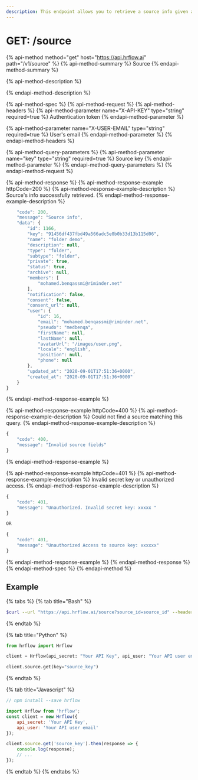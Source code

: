 ```yaml
---
description: This endpoint allows you to retrieve a source info given a key.
---
```


# GET: /source

{% api-method method="get" host="https://api.hrflow.ai" path="/v1/source" %}
{% api-method-summary %}
Source
{% endapi-method-summary %}

{% api-method-description %}

{% endapi-method-description %}

{% api-method-spec %}
{% api-method-request %}
{% api-method-headers %}
{% api-method-parameter name="X-API-KEY" type="string" required=true %}
Authentication token
{% endapi-method-parameter %}

{% api-method-parameter name="X-USER-EMAIL" type="string" required=true %}
User's email
{% endapi-method-parameter %}
{% endapi-method-headers %}

{% api-method-query-parameters %}
{% api-method-parameter name="key" type="string" required=true %}
Source key
{% endapi-method-parameter %}
{% endapi-method-query-parameters %}
{% endapi-method-request %}

{% api-method-response %}
{% api-method-response-example httpCode=200 %}
{% api-method-response-example-description %}
Source's info successfully retrieved.
{% endapi-method-response-example-description %}

```javascript
    "code": 200,
    "message": "Source info",
    "data": {
        "id": 1166,
        "key": "91456df437fbd49a566adc5e0b0b33d13b115d06",
        "name": "folder demo",
        "description": null,
        "type": "folder",
        "subtype": "folder",
        "private": true,
        "status": true,
        "archive": null,
        "members": [
            "mohamed.benqassmi@riminder.net"
        ],
        "notification": false,
        "consent": false,
        "consent_url": null,
        "user": {
            "id": 16,
            "email": "mohamed.benqassmi@riminder.net",
            "pseudo": "medbenqa",
            "firstName": null,
            "lastName": null,
            "avatarUrl": "/images/user.png",
            "locale": "english",
            "position": null,
            "phone": null
        },
        "updated_at": "2020-09-01T17:51:36+0000",
        "created_at": "2020-09-01T17:51:36+0000"
    }
}
```
{% endapi-method-response-example %}

{% api-method-response-example httpCode=400 %}
{% api-method-response-example-description %}
Could not find a source matching this query.
{% endapi-method-response-example-description %}

```javascript
{
    "code": 400,
    "message": "Invalid source fields"
}
```
{% endapi-method-response-example %}

{% api-method-response-example httpCode=401 %}
{% api-method-response-example-description %}
Invalid secret key or unauthorized access.
{% endapi-method-response-example-description %}

```javascript
{
    "code": 401,
    "message": "Unauthorized. Invalid secret key: xxxxx "
}

OR

{
    "code": 401,
    "message": "Unauthorized Access to source key: xxxxxx"
}
```
{% endapi-method-response-example %}
{% endapi-method-response %}
{% endapi-method-spec %}
{% endapi-method %}

## Example

{% tabs %}
{% tab title="Bash" %}
```bash
$curl --url "https://api.hrflow.ai/source?source_id=source_id" --header "X-API-KEY: api_key"
```
{% endtab %}

{% tab title="Python" %}
```python
from hrflow import Hrflow

client = Hrflow(api_secret: "Your API Key", api_user: "Your API user email")

client.source.get(key="source_key")
```
{% endtab %}

{% tab title="Javascript" %}
```javascript
// npm install --save hrflow

import Hrflow from 'hrflow';
const client = new Hrflow({ 
    api_secret: 'Your API Key',
    api_user: 'Your API user email'
});

client.source.get('source_key').then(response => {
    console.log(response);
    // ...
});
```
{% endtab %}
{% endtabs %}

